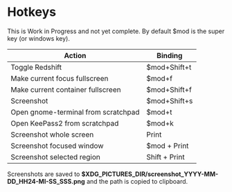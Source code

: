 # Hotkeys

This is Work in Progress and not yet complete. By default $mod is the super key (or windows key).

| Action | Binding |
| --- | --- |
| Toggle Redshift | $mod+Shift+t |
| Make current focus fullscreen | $mod+f |
| Make current container fullscreen | $mod+Shift+f |
| Screenshot | $mod+Shift+s |
| Open gnome-terminal from scratchpad | $mod+t |
| Open KeePass2 from scratchpad | $mod+k |
| Screenshot whole screen | Print |
| Screenshot focused window | $mod + Print |
| Screenshot selected region | Shift + Print |

Screenshots are saved to **$XDG_PICTURES_DIR/screenshot_YYYY-MM-DD_HH24-MI-SS_SSS.png** and the path is copied to clipboard.
